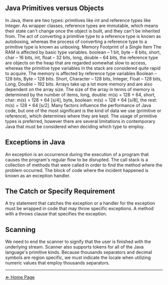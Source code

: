 
## Java Primitives versus Objects

In Java, there are two types: primitives like int and reference types like Integer. As wrapper classes, reference types are immutable, which means their state can't change once the object is built, and they can't be inherited from. The act of converting a primitive type to a reference type is known as autoboxing, whereas the process of converting a reference type to a primitive type is known as unboxing. Memory Footprint of a Single Item The RAM is affected by basic type variables. boolean – 1 bit, byte – 8 bits, short, char – 16 bits, int, float – 32 bits, long, double – 64 bits, the reference type are objects on the heap that are regarded somewhat slow to access, whereas the primitive type variables in the stack are considered quite rapid to acquire. The memory is affected by reference type variables Boolean – 128 bits, Byte – 128 bits. Short, Character – 128 bits, Integer, Float – 128 bits, Long, Double – 192 bits. Arrays take up a lot more memory and are also dependent on the array size. The size of the array in terms of memory is determined by the number of items, long, double: m(s) = 128 + 64, short, char: m(s) = 128 + 64 [s/4], byte, boolean: m(s) = 128 + 64 [s/8], the rest: m(s) = 128 + 64 [s/2]. Many factors influence the performance of Java code, but one of the most significant is the kind of data we use (primitive or reference), which determines where they are kept. The usage of primitive types is preferred, however there are several limitations in contemporary Java that must be considered when deciding which type to employ.

## Exceptions in Java

An exception is an occurrence during the execution of a program that causes the program's regular flow to be disrupted. The call stack is a collection of methods that were called in order to find the method where the problem occurred. The block of code where the incident happened is known as an exception handler.

## The Catch or Specify Requirement

A try statement that catches the exception or a handler for the exception must be wrapped in code that may throw specific exceptions. A method with a throws clause that specifies the exception.

## Scanning

We need to end the scanner to signify that the user is finished with the underlying stream. Scanner also supports tokens for all of the Java language's primitive kinds. Because thousands separators and decimal symbols are region specific, we must indicate the locale when utilizing numeric values that employ thousands separators.

***

[⇐ Home Page](../../README.md)
